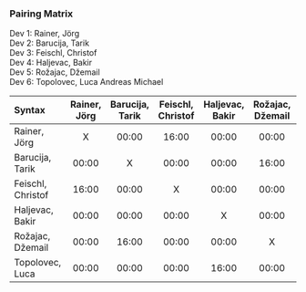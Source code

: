 
### Pairing Matrix
Dev 1: Rainer, Jörg  
Dev 2: Barucija, Tarik  
Dev 3: Feischl, Christof  
Dev 4: Haljevac, Bakir  
Dev 5: Rožajac, Džemail  
Dev 6: Topolovec, Luca Andreas Michael


| Syntax                | Rainer, Jörg  | Barucija, Tarik   | Feischl, Christof | Haljevac, Bakir   | Rožajac, Džemail  | Topolovec, Luca   | 
| :---                  |    :----:     |    :----:         |    :----:         |    :----:         |    :----:         |    :----:         |   
| Rainer, Jörg          | X             | 00:00             | 16:00             | 00:00             | 00:00             | 00:00             |
| Barucija, Tarik       | 00:00         | X                 | 00:00             | 00:00             | 16:00             | 16:00             |
| Feischl, Christof     | 16:00         | 00:00             | X                 | 00:00             | 00:00             | 00:00             |
| Haljevac, Bakir       | 00:00         | 00:00             | 00:00             | X                 | 00:00             | 00:00             | 
| Rožajac, Džemail      | 00:00         | 16:00             | 00:00             | 00:00             | X                 | 00:00             |
| Topolovec, Luca       | 00:00         | 00:00             | 00:00             | 16:00             | 00:00             | X                 |